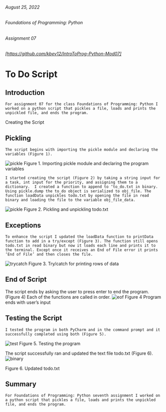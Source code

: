 ###### August 25, 2022
###### Foundations of Programming: Python
###### Assignment 07
###### [https://github.com/kbev12/IntroToProg-Python-Mod07]

# To Do Script

## Introduction

	For assignment 07 for the class Foundations of Programming: Python I worked on a python script that pickles a file, loads and prints the unpickled file, and ends the program.
Creating the Script

## Pickling
	The script begins with importing the pickle module and declaring the variables (Figure 1). 
 ![pickle](https://user-images.githubusercontent.com/110877101/186582331-e6d3a40a-7a43-4c4d-970c-2ddced25b463.JPG)
Figure 1. Importing pickle module and declaring the program variables

	I started creating the script (Figure 2) by taking a string input for a task, int input for the priority, and assigning them to a dictionary.  I created a function to append to ‘to_do.txt in binary. Using pickle.dump the to_do object is serialized to obj_file. The function loadData unpickles todo.txt by opening the file in read binary and loading the file to the variable obj_file_data.
![pickle](https://user-images.githubusercontent.com/110877101/186581619-81ab7843-4b92-482a-88a2-ad7a83febe2c.JPG)
Figure 2. Pickling and unpickling todo.txt
## Exceptions
	To enhance the script I updated the loadData function to printData function to add in a try/except (Figure 3). The function still opens todo.txt in read binary but now it loads each line and prints it to the terminal. Except once it receives an End of File error it prints ‘End of File’ and then closes the file.
  ![trycatch](https://user-images.githubusercontent.com/110877101/186581886-ab204ced-f3dd-4f9b-9453-2d2ceadc1ba9.JPG)
  Figure 3. Try/catch for printing rows of data
## End of Script
The script ends by asking the user to press enter to end the program. (Figure 4) Each of the functions are called in order. 
![eof](https://user-images.githubusercontent.com/110877101/186582246-b28ea1d1-08b3-4ff7-9e36-8bcaa248778a.jpg) 
Figure 4 Program ends with user’s input
## Testing the Script	
	I tested the program in both PyCharm and in the command prompt and it successfully completed using both (Figure 5).
 ![test](https://user-images.githubusercontent.com/110877101/186582365-b82edf15-d30e-4301-8678-dce90b9df793.JPG)
Figure 5. Testing the program

The script successfully ran and updated the text file todo.txt (Figure 6).
 ![binary](https://user-images.githubusercontent.com/110877101/186582395-af356e27-aab4-4fb6-b8ab-0f40199441be.JPG)

Figure 6. Updated todo.txt


## Summary

	For Foundations of Programming: Python seventh assignment I worked on a python script that pickles a file, loads and prints the unpickled file, and ends the program.

